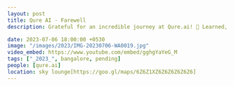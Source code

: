```yaml
---
layout: post
title: Qure AI - Farewell
description: Grateful for an incredible journey at Qure.ai! 🚀 Learned, laughed, and contributed alongside amazing colleagues. The farewell was a blast! 🎉 Excited for the next chapter, carrying cherished memories and friendships. 🌟 #NewBeginnings

date: 2023-07-06 18:00:00 +0530
image: "/images/2023/IMG-20230706-WA0019.jpg"
video_embed: https://www.youtube.com/embed/gghgYaYeG_M
tags: ["_2023_", bangalore, pending]
people: [qure.ai]
location: sky lounge[https://goo.gl/maps/6Z6Z1XZ6Z6Z6Z6Z6Z6]
---
```

